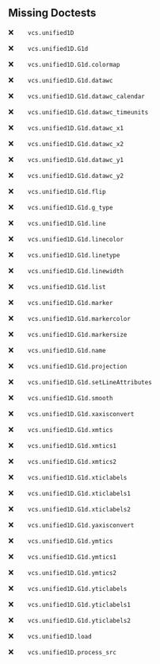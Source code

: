 Missing Doctests
----------------
:x:```    vcs.unified1D```

:x:```    vcs.unified1D.G1d```

:x:```    vcs.unified1D.G1d.colormap```

:x:```    vcs.unified1D.G1d.datawc```

:x:```    vcs.unified1D.G1d.datawc_calendar```

:x:```    vcs.unified1D.G1d.datawc_timeunits```

:x:```    vcs.unified1D.G1d.datawc_x1```

:x:```    vcs.unified1D.G1d.datawc_x2```

:x:```    vcs.unified1D.G1d.datawc_y1```

:x:```    vcs.unified1D.G1d.datawc_y2```

:x:```    vcs.unified1D.G1d.flip```

:x:```    vcs.unified1D.G1d.g_type```

:x:```    vcs.unified1D.G1d.line```

:x:```    vcs.unified1D.G1d.linecolor```

:x:```    vcs.unified1D.G1d.linetype```

:x:```    vcs.unified1D.G1d.linewidth```

:x:```    vcs.unified1D.G1d.list```

:x:```    vcs.unified1D.G1d.marker```

:x:```    vcs.unified1D.G1d.markercolor```

:x:```    vcs.unified1D.G1d.markersize```

:x:```    vcs.unified1D.G1d.name```

:x:```    vcs.unified1D.G1d.projection```

:x:```    vcs.unified1D.G1d.setLineAttributes```

:x:```    vcs.unified1D.G1d.smooth```

:x:```    vcs.unified1D.G1d.xaxisconvert```

:x:```    vcs.unified1D.G1d.xmtics```

:x:```    vcs.unified1D.G1d.xmtics1```

:x:```    vcs.unified1D.G1d.xmtics2```

:x:```    vcs.unified1D.G1d.xticlabels```

:x:```    vcs.unified1D.G1d.xticlabels1```

:x:```    vcs.unified1D.G1d.xticlabels2```

:x:```    vcs.unified1D.G1d.yaxisconvert```

:x:```    vcs.unified1D.G1d.ymtics```

:x:```    vcs.unified1D.G1d.ymtics1```

:x:```    vcs.unified1D.G1d.ymtics2```

:x:```    vcs.unified1D.G1d.yticlabels```

:x:```    vcs.unified1D.G1d.yticlabels1```

:x:```    vcs.unified1D.G1d.yticlabels2```

:x:```    vcs.unified1D.load```

:x:```    vcs.unified1D.process_src```

